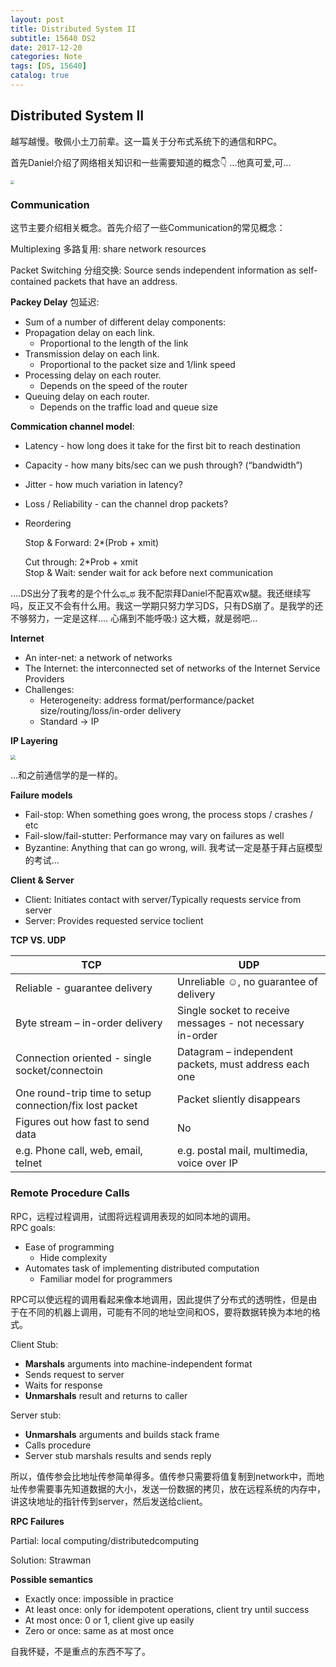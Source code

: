 ```yaml
---
layout: post
title: Distributed System II
subtitle: 15640 DS2
date: 2017-12-20
categories: Note
tags: [DS, 15640]
catalog: true
---
```


## Distributed System II

越写越慢。敬佩小土刀前辈。这一篇关于分布式系统下的通信和RPC。

首先Daniel介绍了网络相关知识和一些需要知道的概念👇 ...他真可爱,可...

<img src="https://raw.githubusercontent.com/YijiaJin/Plot/master/network.png" style="zoom:40%">

### Communication 

这节主要介绍相关概念。首先介绍了一些Communication的常见概念：

Multiplexing 多路复用: share network resources

Packet Switching 分组交换: Source sends independent information as self-contained packets that have an address.

**Packey Delay** 包延迟: 

* Sum of a number of different delay components:
* Propagation delay on each link.
  * Proportional to the length of the link
* Transmission delay on each link.
  * Proportional to the packet size and 1/link speed
* Processing delay on each router.
  * Depends on the speed of the router
* Queuing delay on each router.
  * Depends on the traffic load and queue size

**Commication channel model**:

- Latency - how long does it take for the first bit to reach destination
- Capacity - how many bits/sec can we push through? (“bandwidth”)
- Jitter - how much variation in latency?
- Loss / Reliability - can the channel drop packets?
- Reordering

  Stop & Forward: 2*(Prob + xmit)

  Cut through: 2*Prob + xmit		
  Stop & Wait: sender wait for ack before next communication

….DS出分了我考的是个什么ಥ_ಥ 我不配崇拜Daniel不配喜欢w腿。我还继续写吗，反正又不会有什么用。我这一学期只努力学习DS，只有DS崩了。是我学的还不够努力，一定是这样.... 心痛到不能呼吸:) 这大概，就是弱吧...

**Internet**

* An inter-net: a network of networks
* The Internet: the interconnected set of networks of the Internet Service Providers
* Challenges: 
  * Heterogeneity: address format/performance/packet size/routing/loss/in-order delivery
  * Standard -> IP

**IP Layering**

<img src="https://raw.githubusercontent.com/YijiaJin/Plot/master/IP.png" style="zoom:50%">

...和之前通信学的是一样的。

**Failure models** 



* Fail-stop:  When something goes wrong, the process stops / crashes / etc
* Fail-slow/fail-stutter: Performance may vary on failures as well
* Byzantine: Anything that can go wrong, will. 我考试一定是基于拜占庭模型的考试...

**Client & Server**

* Client: Initiates contact with server/Typically requests service from server
* Server: Provides requested service toclient

**TCP VS. UDP**

| TCP                                      | UDP                                      |
| ---------------------------------------- | ---------------------------------------- |
| Reliable - guarantee delivery            | Unreliable ☺, no guarantee of delivery   |
| Byte stream – in-order delivery          | Single socket to receive messages - not necessary in-order |
| Connection oriented - single socket/connectoin | Datagram – independent packets, must address each one |
| One round-trip time to setup connection/fix lost packet | Packet sliently disappears               |
| Figures out how fast to send data        | No                                       |
| e.g. Phone call, web, email, telnet      | e.g. postal mail, multimedia, voice over IP |



### Remote Procedure Calls

RPC，远程过程调用，试图将远程调用表现的如同本地的调用。				
RPC goals:

* Ease of programming
  * Hide complexity
* Automates task of implementing distributed
  computation
  * Familiar model for programmers

RPC可以使远程的调用看起来像本地调用，因此提供了分布式的透明性，但是由于在不同的机器上调用，可能有不同的地址空间和OS，要将数据转换为本地的格式。

Client Stub: 

* **Marshals** arguments into machine-independent format 
* Sends request to server
* Waits for response
* **Unmarshals** result and returns to caller

Server stub:

* **Unmarshals** arguments and builds stack frame
* Calls procedure
* Server stub marshals results and sends reply

所以，值传参会比地址传参简单得多。值传参只需要将值复制到network中，而地址传参需要事先知道数据的大小，发送一份数据的拷贝，放在远程系统的内存中，讲这块地址的指针传到server，然后发送给client。

**RPC Failures**

Partial: local computing/distributedcomputing

Solution: Strawman

**Possible semantics**

* Exactly once: impossible in practice 
* At least once: only for idempotent operations, client try until success
* At most once: 0 or 1, client give up easily
* Zero or once: same as at most once



自我怀疑，不是重点的东西不写了。
